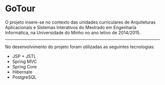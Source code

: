 # GoTour

O projeto insere-se no contexto das unidades curriculares de Arquiteturas Aplicacionais e Sistemas Interativos do Mestrado em Engenharia Informática, na Universidade do Minho no ano letivo de 2014/2015.

---

No desenvolvimento do projeto foram utilizadas as seguintes tecnologias:
 * JSP + JSTL
 * Spring MVC
 * Spring Core
 * Hibernate
 * PostgreSQL
